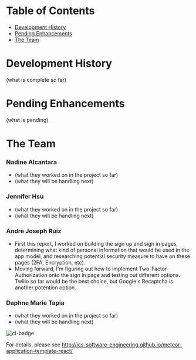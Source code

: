 # Table of Contents
* [Development History](#development-history)
* [Pending Enhancements](#pending-enhancements)
* [The Team](#the-team)

# Development History
(what is complete so far)

# Pending Enhancements
(what is pending)

# The Team
### Nadine Alcantara
* (what they worked on in the project so far)
* (what they will be handling next)

### Jennifer Hsu
* (what they worked on in the project so far)
* (what they will be handling next)

### Andre Joseph Ruiz
* First this report, I worked on building the sign up and sign in pages, determining what kind of personal information that would be used in the app model, and researching potential security measure to have on these pages (2FA, Encryption, etc).
* Moving forward, I'm figuring out how to implement Two-Factor Authorization onto the sign in page and testing out different options. Twilio so far would be the best choice, but Google's Recaptcha is another potention option.

### Daphne Marie Tapia
* (what they worked on in the project so far)
* (what they will be handling next)

![ci-badge](https://github.com/ics-software-engineering/meteor-application-template-react/workflows/ci-meteor-application-template-react/badge.svg)

For details, please see http://ics-software-engineering.github.io/meteor-application-template-react/
